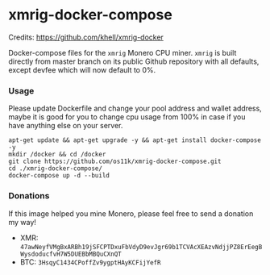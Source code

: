 xmrig-docker-compose
============

Credits:
https://github.com/khell/xmrig-docker

Docker-compose files for the `xmrig` Monero CPU miner. `xmrig` is built directly from master branch on its public Github repository with all defaults, except devfee which will now default to 0%.

### Usage
Please update Dockerfile and change your pool address and wallet address, maybe it is good for you to change cpu usage from 100% in case if you have anything else on your server.

```
apt-get update && apt-get upgrade -y && apt-get install docker-compose -y
mkdir /docker && cd /docker
git clone https://github.com/os11k/xmrig-docker-compose.git
cd ./xmrig-docker-compose/
docker-compose up -d --build
```

### Donations
If this image helped you mine Monero, please feel free to send a donation my way!

* XMR: `47awNeyfVMgBxARBh19jSFCPTDxuFbVdyD9evJgr69b1TCVAcXEAzvNdjjPZ8ErEegBWysdoducfvH7W5DUEBbMBQuCXnQT`
* BTC: `3HsqyC1434CPoffZv9ygptHAyKCFijYefR`
